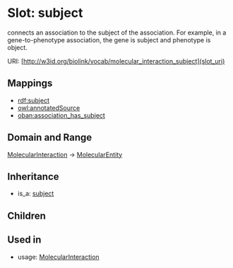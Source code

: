 # Slot: subject


connects an association to the subject of the association. For example, in a gene-to-phenotype association, the gene is subject and phenotype is object.

URI: [http://w3id.org/biolink/vocab/molecular_interaction_subject](slot_uri)
## Mappings

 * [rdf:subject](http://purl.obolibrary.org/obo/rdf_subject)
 * [owl:annotatedSource](http://purl.obolibrary.org/obo/owl_annotatedSource)
 * [oban:association_has_subject](http://purl.obolibrary.org/obo/oban_association_has_subject)
## Domain and Range

[MolecularInteraction](MolecularInteraction.md) -> [MolecularEntity](MolecularEntity.md)
## Inheritance

 *  is_a: [subject](subject.md)
## Children

## Used in

 *  usage: [MolecularInteraction](MolecularInteraction.md)
